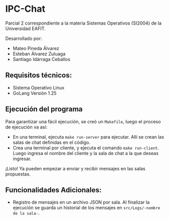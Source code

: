 # IPC-Chat
Parcial 2 correspondiente a la materia Sistemas Operativos (SI2004) de la Universidad EAFIT.

Desarrollado por:
- Mateo Pineda Álvarez
- Esteban Álvarez Zuluaga
- Santiago Idárraga Ceballos

## Requisitos técnicos:
- Sistema Operativo Linux
- GoLang Versión 1.25

## Ejecución del programa
Para garantizar una fácil ejecución, se creó un `Makefile`, luego el proceso de ejecución va así:
- En una terminal, ejecuta `make run-server` para ejecutar. Allí se crean las salas de chat definidas en el código.
- Crea una terminal por cliente, y ejecuta el comando `make run-client`. Luego ingresa el nombre del cliente y la sala de chat a la que deseas ingresar.

¡Listo! Ya pueden empezar a enviar y recibir mensajes en las salas propuestas.

## Funcionalidades Adicionales:
- Registro de mensajes en un archivo JSON por sala. Al finalizar la ejecución se guarda un historial de los mensajes en `src/Logs/-nombre de la sala-`.
